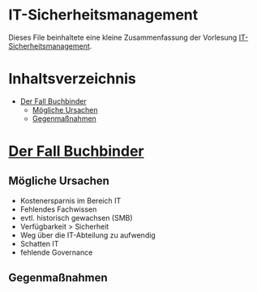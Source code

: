 # IT-Sicherheitsmanagement <!-- omit in toc -->
Dieses File beinhaltete eine kleine Zusammenfassung der Vorlesung [IT-Sicherheitsmanagement](https://app.mural.co/t/muralworkspace0660/m/muralworkspace0660/1649403349728/628afc077b71280e3990441f323e0eb96e9fb9a7?sender=u97fae70e91dca3860c9e8161).
# Inhaltsverzeichnis <!-- omit in toc -->
- [Der Fall Buchbinder](#der-fall-buchbinder)
  - [Mögliche Ursachen](#mögliche-ursachen)
  - [Gegenmaßnahmen](#gegenmaßnahmen)

# [Der Fall Buchbinder](https://app.mural.co/t/muralworkspace0660/m/muralworkspace0660/1649403544278/ca053bed349485fd3eb457c9abc74d249721bb3c?sender=u97fae70e91dca3860c9e8161)

## Mögliche Ursachen
- Kostenersparnis im Bereich IT
- Fehlendes Fachwissen
- evtl. historisch gewachsen (SMB)
- Verfügbarkeit > Sicherheit
- Weg über die IT-Abteilung zu aufwendig
- Schatten IT
- fehlende Governance

## Gegenmaßnahmen

